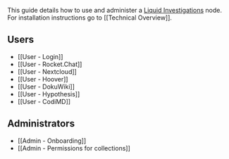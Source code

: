 This guide details how to use and administer a [Liquid Investigations][] node. For installation instructions go to [[Technical Overview]].

[Liquid Investigations]: https://liquidinvestigations.github.io/

## Users
* [[User - Login]]
* [[User - Rocket.Chat]]
* [[User - Nextcloud]]
* [[User - Hoover]]
* [[User - DokuWiki]]
* [[User - Hypothesis]]
* [[User - CodiMD]]

## Administrators
* [[Admin - Onboarding]]
* [[Admin - Permissions for collections]]
